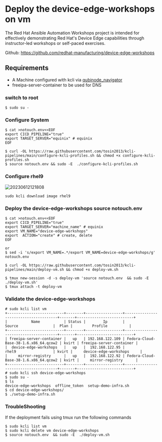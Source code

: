 # Deploy the device-edge-workshops on vm

The Red Hat Ansible Automation Workshops project is intended for effectively demonstrating Red Hat's Device Edge capabilities through instructor-led workshops or self-paced exercises.

Github: https://github.com/redhat-manufacturing/device-edge-workshops

## Requirements
* A Machine configured with kcli via [qubinode_navigator](https://github.com/tosin2013/qubinode_navigator)
* freeipa-server-container to be used for DNS

### switch to root
```
$ sudo su - 
```

### Configure System 
```
$ cat >notouch.env<<EOF
export CICD_PIPELINE="true" 
export TARGET_SERVER="equinix" # equinix 
EOF

$ curl -OL https://raw.githubusercontent.com/tosin2013/kcli-pipelines/main/configure-kcli-profiles.sh && chmod +x configure-kcli-profiles.sh
$ source notouch.env && sudo -E  ./configure-kcli-profiles.sh 
```

### Configure rhel9 
![20230612121808](https://i.imgur.com/ho68kF9.png)
```
sudo kcli download image rhel9
```

### Deploy the device-edge-workshops source notouch.env 
```
$ cat >notouch.env<<EOF
export CICD_PIPELINE="true" 
export TARGET_SERVER="machine_name" # equinix 
export VM_NAME="device-edge-workshops"
export  ACTION="create" # create, delete
EOF

or 
$ sed -i 's/export VM_NAME=.*/export VM_NAME=device-edge-workshops/g' notouch.env

$ curl -OL https://raw.githubusercontent.com/tosin2013/kcli-pipelines/main/deploy-vm.sh && chmod +x deploy-vm.sh

$ tmux new-session -d -s deploy-vm 'source notouch.env  && sudo -E  ./deploy-vm.sh'
$ tmux attach -t deploy-vm
```

### Validate the device-edge-workshops
```
# sudo kcli list vm 
+--------------------------+--------+-----------------+---------------------------------------+-------+--------------------------+
|           Name           | Status |        Ip       |                 Source                |  Plan |         Profile          |
+--------------------------+--------+-----------------+---------------------------------------+-------+--------------------------+
| freeipa-server-container |   up   | 192.168.122.109 | Fedora-Cloud-Base-38-1.6.x86_64.qcow2 | kvirt | freeipa-server-container |
|  device-edge-workshops   |   up   |  192.168.122.95 |                 rhel9                 | kvirt |     device-edge-workshops     |
|     mirror-registry      |   up   |  192.168.122.92 | Fedora-Cloud-Base-38-1.6.x86_64.qcow2 | kvirt |     mirror-registry      |
+--------------------------+--------+-----------------+---------------------------------------+-------+--------------------------+
# sudo kcli ssh device-edge-workshops
$ sudo su - 
$ ls
device-edge-workshops  offline_token  setup-demo-infra.sh
$ cd device-edge-workshops/
$ ./setup-demo-infra.sh
```

### TroubleShooting
If the deployment fails using tmux run the following commands
```
$ sudo kcli list vm
$ sudo kcli delete vm device-edge-workshops
$ source notouch.env  && sudo -E  ./deploy-vm.sh
```
